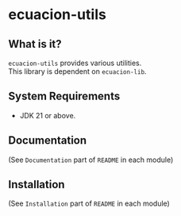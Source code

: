 # ecuacion-utils

## What is it?

`ecuacion-utils` provides various utilities.  
This library is dependent on `ecuacion-lib`.

## System Requirements

- JDK 21 or above.

## Documentation

(See `Documentation` part of `README` in each module)

## Installation

(See `Installation` part of `README` in each module)
